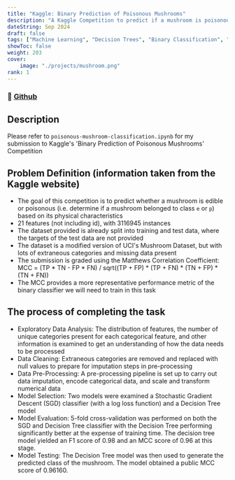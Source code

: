 ```yaml
---
title: "Kaggle: Binary Prediction of Poisonous Mushrooms"
description: "A Kaggle Competition to predict if a mushroom is poisonous or edible based on its physical characteristics."
dateString: Sep 2024
draft: false
tags: ["Machine Learning", "Decision Trees", "Binary Classification", "Scikit-Learn", "F1 Score", "Cross Validation"]
showToc: false
weight: 203
cover:
    image: "./projects/mushroom.png"
rank: 1
--- 
```

### 🔗 [Github](https://github.com/asaadkhaja99/Kaggle-Poisonous-Mushroom-Classification.git)

## Description
Please refer to `poisonous-mushroom-classification.ipynb` for my submission to Kaggle's 'Binary Prediction of Poisonous Mushrooms' Competition

## Problem Definition (information taken from the Kaggle website)
* The goal of this competition is to predict whether a mushroom is edible or poisonous (i.e. determine if a mushroom belonged to class `e` or `p`)  based on its physical characteristics
* 21 features (not including id), with 3116945 instances
* The dataset provided is already split into training and test data, where the targets of the test data are not provided
* The dataset is a modified version of UCI's Mushroom Dataset, but with lots of extraneous categories and missing data present
* The submission is graded using the Matthews Correlation Coefficient: MCC = (TP * TN - FP * FN) / sqrt((TP + FP) * (TP + FN) * (TN + FP) * (TN + FN))
* The MCC provides a more representative performance metric of the binary classifier we will need to train in this task

## The process of completing the task
* Exploratory Data Analysis: The distribution of features, the number of unique categories present for each categorical feature, and other information is examined to get an understanding of how the data needs to be processed
* Data Cleaning: Extraneous categories are removed and replaced with null values to prepare for imputation steps in pre-processing
* Data Pre-Processing: A pre-processing pipeline is set up to carry out data imputation, encode categorical data, and scale and transform numerical data
* Model Selection: Two models were examined a Stochastic Gradient Descent (SGD) classifier (with a log loss function) and a Decision Tree model
* Model Evaluation: 5-fold cross-validation was performed on both the SGD and Decision Tree classifier with the Decision Tree performing significantly better at the expense of training time. The decision tree model yielded an F1 score of 0.98 and an MCC score of 0.96 at this stage.
* Model Testing: The Decision Tree model was then used to generate the predicted class of the mushroom. The model obtained a public MCC score of 0.96160. 

